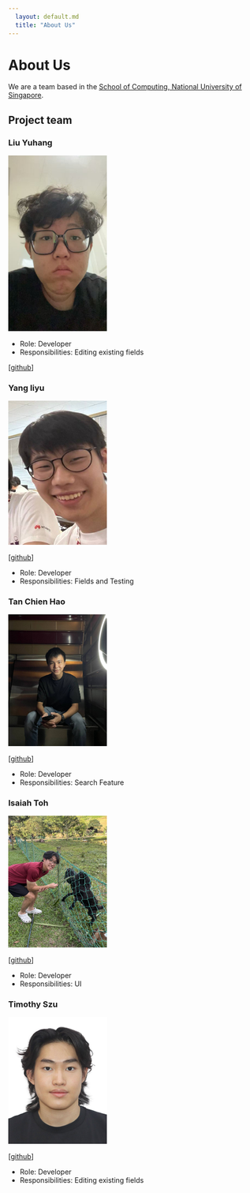 ```yaml
---
  layout: default.md
  title: "About Us"
---
```


# About Us

We are a team based in the [School of Computing, National University of Singapore](http://www.comp.nus.edu.sg).

## Project team

### Liu Yuhang

<img src="images/baozzii.png" width="200px">

* Role: Developer
* Responsibilities: Editing existing fields

[[github](https://github.com/baozzii)]
### Yang Iiyu

<img src="images/poeticpotatoes.png" width="200px">

[[github](http://github.com/POeticPotatoes)]

* Role: Developer
* Responsibilities: Fields and Testing

### Tan Chien Hao

<img src="images/tch1001.png" width="200px">

[[github](https://github.com/tch1001)]

* Role: Developer
* Responsibilities: Search Feature

### Isaiah Toh

<img src="images/isaiahtoh.png" width="200px">

[[github](http://github.com/IsaiahToh)]

* Role: Developer
* Responsibilities: UI

### Timothy Szu

<img src="images/timothyszu.png" width="200px">


[[github](https://github.com/TimothySzu)]


* Role: Developer
* Responsibilities: Editing existing fields
